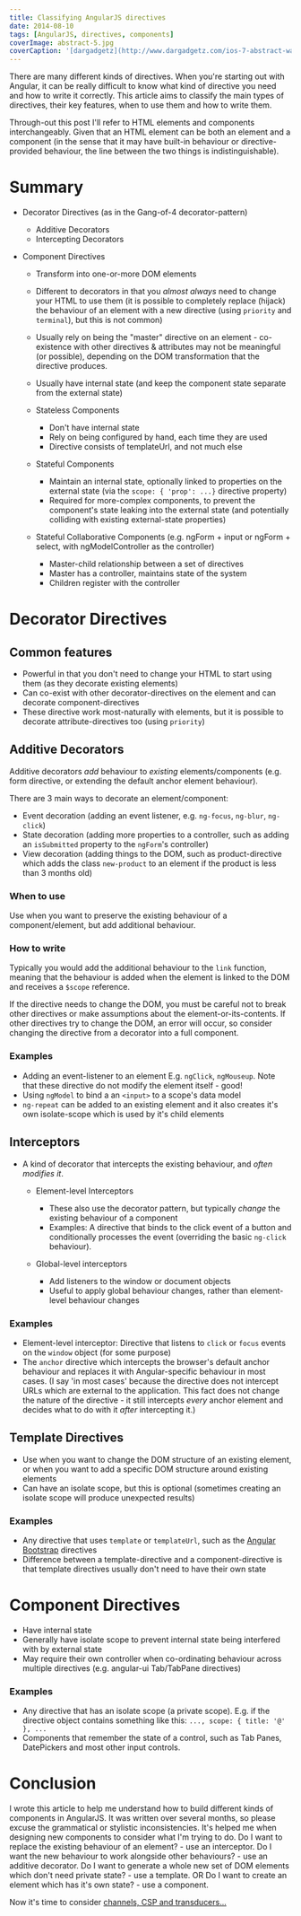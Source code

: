 ```yaml
---
title: Classifying AngularJS directives
date: 2014-08-10
tags: [AngularJS, directives, components]
coverImage: abstract-5.jpg
coverCaption: '[dargadgetz](http://www.dargadgetz.com/ios-7-abstract-wallpaper-pack-for-iphone-5-and-ipod-touch-retina/)'
---
```


There are many different kinds of directives. When you're starting out with Angular, it can be really difficult to know what kind of directive you need and how to write it correctly. This article aims to classify the main types of directives, their key features, when to use them and how to write them.

<!-- more -->

Through-out this post I'll refer to HTML elements and components interchangeably. Given that an HTML element can be both an element and a component (in the sense that it may have built-in behaviour or directive-provided behaviour, the line between the two things is indistinguishable). 

# Summary

- Decorator Directives (as in the Gang-of-4 decorator-pattern)   
    - Additive Decorators 
    - Intercepting Decorators

- Component Directives
    - Transform into one-or-more DOM elements
    - Different to decorators in that you *almost always* need to change your HTML to use them (it is possible to completely replace (hijack) the behaviour of an element with a new directive (using `priority` and `terminal`), but this is not common) 
    - Usually rely on being the "master" directive on an element - co-existence with other directives & attributes may not be meaningful (or possible), depending on the DOM transformation that the directive produces.
    - Usually have internal state (and keep the component state separate from the external state)

    - Stateless Components
        - Don't have internal state
        - Rely on being configured by hand, each time they are used
        - Directive consists of templateUrl, and not much else

    - Stateful Components
        - Maintain an internal state, optionally linked to properties on the external state (via the `scope: { 'prop': ...}` directive property)
        - Required for more-complex components, to prevent the component's state leaking into the external state (and potentially colliding with existing external-state properties)

    - Stateful Collaborative Components (e.g. ngForm + input or ngForm + select, with ngModelController as the controller)
        - Master-child relationship between a set of directives
        - Master has a controller, maintains state of the system
        - Children register with the controller


# Decorator Directives

## Common features
- Powerful in that you don't need to change your HTML to start using them (as they decorate existing elements)
- Can co-exist with other decorator-directives on the element and can decorate component-directives
- These directive work most-naturally with elements, but it is possible to decorate attribute-directives too (using `priority`)

## Additive Decorators
Additive decorators *add* behaviour to *existing* elements/components (e.g. form directive, or extending the default anchor element behaviour).

There are 3 main ways to decorate an element/component:

- Event decoration (adding an event listener, e.g. `ng-focus`, `ng-blur`, `ng-click`)
- State decoration (adding more properties to a controller, such as adding an `isSubmitted` property to the `ngForm`'s controller)
- View decoration (adding things to the DOM, such as product-directive which adds the class `new-product` to an element if the product is less than 3 months old)

### When to use
Use when you want to preserve the existing behaviour of a component/element, but add additional behaviour.

### How to write
Typically you would add the additional behaviour to the `link` function, meaning that the behaviour is added when the element is linked to the DOM and receives a `$scope` reference.

If the directive needs to change the DOM, you must be careful not to break other directives or make assumptions about the element-or-its-contents. If other directives try to change the DOM, an error will occur, so consider changing the directive from a decorator into a full component.

### Examples
- Adding an event-listener to an element E.g. `ngClick`, `ngMouseup`. Note that these directive do not modify the element itself - good!
- Using `ngModel` to bind a an `<input>` to a scope's data model
- `ng-repeat` can be added to an existing element and it also creates it's own isolate-scope which is used by it's child elements


## Interceptors
- A kind of decorator that intercepts the existing behaviour, and *often modifies it*.
    - Element-level Interceptors
        - These also use the decorator pattern, but typically *change* the existing behaviour of a component
        - Examples: A directive that binds to the click event of a button and conditionally processes the event (overriding the basic `ng-click` behaviour).
        
    - Global-level interceptors
        - Add listeners to the window or document objects
        - Useful to apply global behaviour changes, rather than element-level behaviour changes

### Examples
- Element-level interceptor: Directive that listens to `click` or `focus` events on the `window` object (for some purpose)
- The `anchor` directive which intercepts the browser's default anchor behaviour and replaces it with Angular-specific behaviour in most cases. (I say 'in most cases' because the directive does not intercept URLs which are external to the application. This fact does not change the nature of the directive - it still intercepts *every* anchor element and decides what to do with it *after* intercepting it.) 


## Template Directives
- Use when you want to change the DOM structure of an existing element, or when you want to add a specific DOM structure around existing elements
- Can have an isolate scope, but this is optional (sometimes creating an isolate scope will produce unexpected results)

### Examples
- Any directive that uses `template` or `templateUrl`, such as the [Angular Bootstrap](http://angular-ui.github.io/bootstrap/) directives
- Difference between a template-directive and a component-directive is that template directives usually don't need to have their own state


# Component Directives
- Have internal state
- Generally have isolate scope to prevent internal state being interfered with by external state
- May require their own controller when co-ordinating behaviour across multiple directives (e.g. angular-ui Tab/TabPane directives)

### Examples
- Any directive that has an isolate scope (a private scope). E.g. if the directive object contains something like this:  `..., scope: { title: '@' }, ...`
- Components that remember the state of a control, such as Tab Panes, DatePickers and most other input controls.


# Conclusion
I wrote this article to help me understand how to build different kinds of components in AngularJS. It was written over several months, so please excuse the grammatical or stylistic inconsistencies. It's helped me when designing new components to consider what I'm trying to do. Do I want to replace the existing behaviour of an element? - use an interceptor. Do I want the new behaviour to work alongside other behaviours? - use an additive decorator. Do I want to generate a whole new set of DOM elements which don't need private state? - use a template. OR Do I want to create an element which has it's own state? - use a component.

Now it's time to consider [channels, CSP and transducers...](http://phuu.net/2014/08/31/csp-and-transducers.html)

